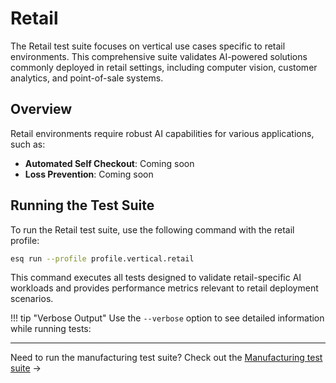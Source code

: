 # Retail

The Retail test suite focuses on vertical use cases specific to retail environments. This comprehensive suite validates AI-powered solutions commonly deployed in retail settings, including computer vision, customer analytics, and point-of-sale systems.

## Overview

Retail environments require robust AI capabilities for various applications, such as:

- **Automated Self Checkout**: Coming soon
- **Loss Prevention**: Coming soon


## Running the Test Suite

To run the Retail test suite, use the following command with the retail profile:

```bash
esq run --profile profile.vertical.retail
```

This command executes all tests designed to validate retail-specific AI workloads and provides performance metrics relevant to retail deployment scenarios.

!!! tip "Verbose Output"
    Use the `--verbose` option to see detailed information while running tests:

---

Need to run the manufacturing test suite? Check out the [Manufacturing test suite](manufacturing.md) →
